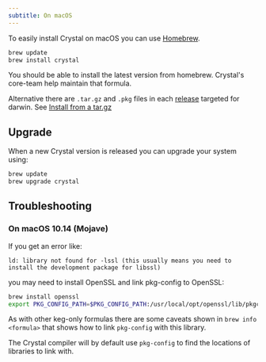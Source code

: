 ```yaml
---
subtitle: On macOS
---
```


To easily install Crystal on macOS you can use [Homebrew](http://brew.sh/).

```bash
brew update
brew install crystal
```

You should be able to install the latest version from homebrew. Crystal's core-team help maintain that formula.

Alternative there are `.tar.gz` and `.pkg` files in each [release](https://github.com/crystal-lang/crystal/releases) targeted for darwin. See [Install from a tar.gz](/install/from_targz)

## Upgrade

When a new Crystal version is released you can upgrade your system using:

```bash
brew update
brew upgrade crystal
```

## Troubleshooting

### On macOS 10.14 (Mojave)

If you get an error like:

```text
ld: library not found for -lssl (this usually means you need to install the development package for libssl)
```

you may need to install OpenSSL and link pkg-config to OpenSSL:

```bash
brew install openssl
export PKG_CONFIG_PATH=$PKG_CONFIG_PATH:/usr/local/opt/openssl/lib/pkgconfig
```

As with other keg-only formulas there are some caveats shown in `brew info <formula>` that shows how to link `pkg-config` with this library.

The Crystal compiler will by default use `pkg-config` to find the locations of libraries to link with.
